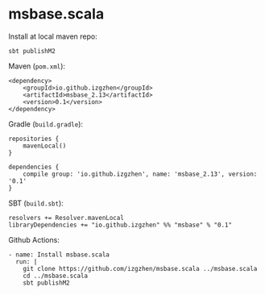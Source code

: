 msbase.scala
=======

Install at local maven repo:

    sbt publishM2

Maven (`pom.xml`):

    <dependency>
        <groupId>io.github.izgzhen</groupId>
        <artifactId>msbase_2.13</artifactId>
        <version>0.1</version>
    </dependency>

Gradle (`build.gradle`):

    repositories {
        mavenLocal()
    }

    dependencies {
        compile group: 'io.github.izgzhen', name: 'msbase_2.13', version: '0.1'
    }

SBT (`build.sbt`):

    resolvers += Resolver.mavenLocal
    libraryDependencies += "io.github.izgzhen" %% "msbase" % "0.1"

Github Actions:

    - name: Install msbase.scala
      run: |
        git clone https://github.com/izgzhen/msbase.scala ../msbase.scala
        cd ../msbase.scala
        sbt publishM2
